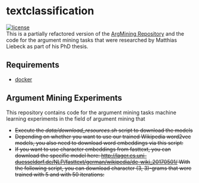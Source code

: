 # textclassification
[![license](https://img.shields.io/github/license/mashape/apistatus.svg?maxAge=2592000)](https://github.com/Liebeck/textclassification/blob/master/LICENSE.md)  
This is a partially refactored version of the [ArgMining Repository](https://github.com/Liebeck/ArgMining) and the code for the argument mining tasks that were researched by Matthias Liebeck as part of his PhD thesis.

## Requirements
* [docker](https://www.docker.com/)


## Argument Mining Experiments
This repository contains code for the argument mining tasks machine learning experiments in the field of argument mining that

* ~~Execute the *data/download_resources.sh* script to download the models~~
* ~~Depending on whether you want to use our trained Wikipedia word2vec models, you also need to download word embeddings via this script:~~
* ~~If you want to use character embeddings from fasttext, you can download the specific model here: http://lager.cs.uni-duesseldorf.de/NLP/fasttext/german/wikipedia/de-wiki_20170501/  With the following script, you can download character (3, 3)-grams that were trained with 5 and with 50 iterations:~~

